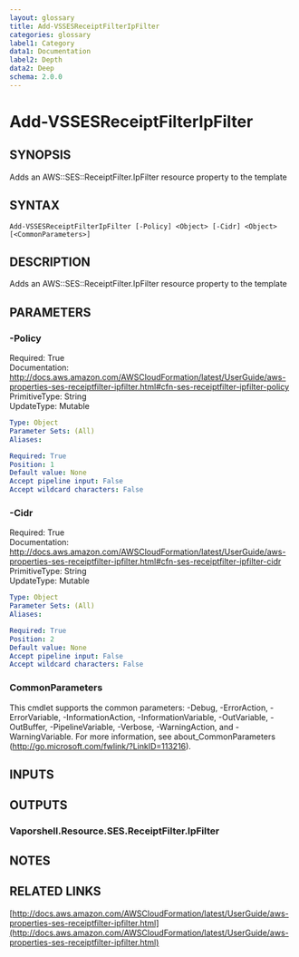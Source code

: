 ```yaml
---
layout: glossary
title: Add-VSSESReceiptFilterIpFilter
categories: glossary
label1: Category
data1: Documentation
label2: Depth
data2: Deep
schema: 2.0.0
---
```


# Add-VSSESReceiptFilterIpFilter

## SYNOPSIS
Adds an AWS::SES::ReceiptFilter.IpFilter resource property to the template

## SYNTAX

```
Add-VSSESReceiptFilterIpFilter [-Policy] <Object> [-Cidr] <Object> [<CommonParameters>]
```

## DESCRIPTION
Adds an AWS::SES::ReceiptFilter.IpFilter resource property to the template

## PARAMETERS

### -Policy
Required: True    
Documentation: http://docs.aws.amazon.com/AWSCloudFormation/latest/UserGuide/aws-properties-ses-receiptfilter-ipfilter.html#cfn-ses-receiptfilter-ipfilter-policy    
PrimitiveType: String    
UpdateType: Mutable

```yaml
Type: Object
Parameter Sets: (All)
Aliases:

Required: True
Position: 1
Default value: None
Accept pipeline input: False
Accept wildcard characters: False
```

### -Cidr
Required: True    
Documentation: http://docs.aws.amazon.com/AWSCloudFormation/latest/UserGuide/aws-properties-ses-receiptfilter-ipfilter.html#cfn-ses-receiptfilter-ipfilter-cidr    
PrimitiveType: String    
UpdateType: Mutable

```yaml
Type: Object
Parameter Sets: (All)
Aliases:

Required: True
Position: 2
Default value: None
Accept pipeline input: False
Accept wildcard characters: False
```

### CommonParameters
This cmdlet supports the common parameters: -Debug, -ErrorAction, -ErrorVariable, -InformationAction, -InformationVariable, -OutVariable, -OutBuffer, -PipelineVariable, -Verbose, -WarningAction, and -WarningVariable.
For more information, see about_CommonParameters (http://go.microsoft.com/fwlink/?LinkID=113216).

## INPUTS

## OUTPUTS

### Vaporshell.Resource.SES.ReceiptFilter.IpFilter

## NOTES

## RELATED LINKS

[http://docs.aws.amazon.com/AWSCloudFormation/latest/UserGuide/aws-properties-ses-receiptfilter-ipfilter.html](http://docs.aws.amazon.com/AWSCloudFormation/latest/UserGuide/aws-properties-ses-receiptfilter-ipfilter.html)

